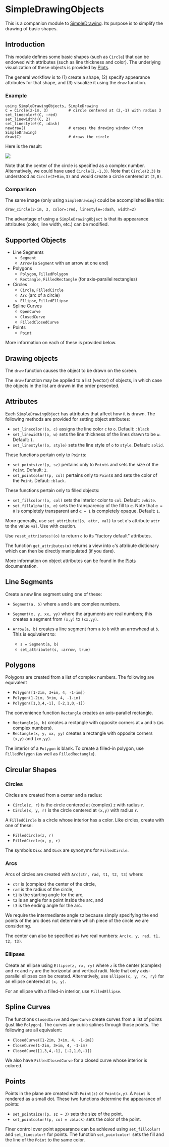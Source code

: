 # SimpleDrawingObjects

This is a companion module to [SimpleDrawing](https://github.com/scheinerman/SimpleDrawing.jl).
Its purpose is to simplify the drawing of basic shapes. 

## Introduction

This module defines some basic shapes (such as `Circle`) that can be endowed with attributes (such as line thickness and color). The underlying visualization of these objects is provided by [Plots](https://docs.juliaplots.org/stable/).

The general workflow is to (1) create a shape, (2) specify appearance attributes for that shape, and (3) visualize it using the `draw` function.

### Example
```
using SimpleDrawingObjects, SimpleDrawing
C = Circle(2-im, 3)         # circle centered at (2,-1) with radius 3
set_linecolor!(C, :red)     
set_linewidth!(C, 2)
set_linestyle!(C, :dash)
newdraw()                   # erases the drawing window (from SimpleDrawing)
draw(C)                     # draws the circle
```
Here is the result:

![](circle_example.png)

Note that the center of the circle is specified as a complex number. Alternatively, we 
could have used `Circle(2,-1,3)`. Note that `Circle(2,3)` is understood as `Circle(2+0im,3)` and 
would create a circle centered at `(2,0)`.

### Comparison

The same image (only using `SimpleDrawing`) could be accomplished like this:
```
draw_circle(2-im, 3, color=:red, linestyle=:dash, width=2)
```

The advantage of using a `SimpleDrawingObject` is that its appearance attributes (color, line width, etc.) can be modified.


## Supported Objects  

* Line Segments
    * `Segment` 
    * `Arrow` (a `Segment` with an arrow at one end)
* Polygons
    * `Polygon`, `FilledPolygon`
    * `Rectangle`, `FilledRectangle` (for axis-parallel rectangles)
* Circles
    * `Circle`, `FilledCircle` 
    * `Arc` (arc of a circle)
    * `Ellipse`, `FilledEllipse`
* Spline Curves
    * `OpenCurve` 
    * `ClosedCurve`
    * `FilledClosedCurve`
* Points
    * `Point`

More information on each of these is provided below. 

## Drawing objects

The `draw` function causes the object to be drawn on the screen. 

The `draw` function may be applied to a list (vector) of objects, in which case the objects
in the list are drawn in the order presented.

## Attributes

Each `SimpleDrawingObject` has attributes that affect how it is drawn. The following methods are provided for setting object attributes:
* `set_linecolor!(o, c)` assigns the line color `c` to `o`. Default: `:black`
* `set_linewidth!(o, w)` sets the line thickness of the lines drawn to be `w`. Default: `1`. 
* `set_linestyle!(o, style)` sets the line style of `o` to `style`. Default: `solid`. 

These functions pertain only to `Point`s:
* `set_pointsize!(p, sz)` pertains only to `Point`s and sets the size of the `Point`. Default: `2`.
* `set_pointcolor!(p, col)` pertains only to `Point`s and sets the color of the `Point`. Defaut: `:black`. 

These functions pertain only to filled objects:
* `set_fillcolor!(o, col)` sets the interior color to `col`. Default: `:white`.
* `set_fillalpha!(o, α)` sets the transparency of the fill to `α`. Note that `α = 0` is completely transparent and `α = 1` is completely opaque. Default: `1`.


More generally, use `set_attribute!(o, attr, val)` to set `o`'s attribute `attr` to the value `val`. Use with caution. 

Use `reset_attributes!(o)` to return `o` to its "factory default" attributes. 

The function `get_attributes(o)` returns a view into `o`'s attribute dictionary which can then be directly manipulated (if you dare).

More information on object attributes can be found in the [Plots](https://docs.juliaplots.org/stable/generated/attributes_series/) documentation. 


## Line Segments

Create a new line segment using one of these:
* `Segment(a, b)` where `a` and `b` are complex numbers.
* `Segment(x, y, xx, yy)` where the arguments are real numbers; this creates a segment from `(x,y)` to `(xx,yy)`.

* `Arrow(a, b)` creates a line segment from `a` to `b` with an arrowhead at `b`. This is equivalent to:
    * `s = Segment(a, b)`
    * `set_attribute!(s, :arrow, true)`

## Polygons

Polygons are created from a list of complex numbers. The following are equivalent
* `Polygon([1-2im, 3+im, 4, -1-im])`
* `Polygon(1-2im, 3+im, 4, -1-im)`
* `Polygon([1,3,4,-1], [-2,1,0,-1])`



The convenience function `Rectangle` creates an axis-parallel rectangle. 
* `Rectangle(a, b)` creates a rectangle with opposite corners at `a` and `b` (as complex numbers).
* `Rectangle(x, y, xx, yy)` creates a rectangle with opposite corners `(x,y)` and `(xx,yy)`. 

The interior of a `Polygon` is blank. To create a filled-in polygon, use `FilledPolygon` (as well as `FilledRectangle`).

## Circular Shapes

### Circles
Circles are created from a center and a radius:
* `Circle(z, r)` is the circle centered at (complex) `z` with radius `r`. 
* `Circle(x, y, r)` is the circle centered at `(x,y)` with radius `r`. 


A `FilledCircle` is a circle whose interior has a color. Like circles, create with one of these:
* `FilledCircle(z, r)`
* `FilledCircle(x, y, r)`

The symbols `Disc` and `Disk` are synonyms for `FilledCircle`.

### Arcs

Arcs of circles are created with `Arc(ctr, rad, t1, t2, t3)` where:
* `ctr` is (complex) the center of the circle,
* `rad` is the radius of the circle,
* `t1` is the starting angle for the arc,
* `t2` is an angle for a point inside the arc, and
* `t3` is the ending angle for the arc.

We require the intermediante angle `t2` because simply specifying the end points of the arc does not determine which piece of the circle we are considering. 

The center can also be specified as two real numbers: `Arc(x, y, rad, t1, t2, t3)`.

### Ellipses

Create an ellipse using `Ellipse(z, rx, ry)` where `z` is the center (complex) and `rx` and `ry` are the horizontal and vertical radii. Note that only axis-parallel ellipses can be created. Alternatively, use `Ellipse(x, y, rx, ry)` for an ellipse centered at `(x, y)`.

For an ellipse with a filled-in interior, use `FilledEllipse`. 

## Spline Curves

The functions `ClosedCurve` and `OpenCurve` create curves from a list of points (just like `Polygon`). 
The curves are cubic splines through those points. The following are all equivalent:
* `ClosedCurve([1-2im, 3+im, 4, -1-im])`
* `CloseCurve(1-2im, 3+im, 4, -1-im)`
* `ClosedCuve([1,3,4,-1], [-2,1,0,-1])`

We also have `FilledClosedCurve` for a closed curve whose interior is colored.

## Points

Points in the plane are created with `Point(z)` or `Point(x,y)`. A `Point` is rendered as a small dot. These two functions determine the appearance of points:
* `set_pointsize!(p, sz = 3)` sets the size of the point.
* `set_pointcolor!(p, col = :black)` sets the color of the point. 

Finer control over point appearance can be achieved using `set_fillcolor!` and `set_linecolor!` 
for points. The function `set_pointcolor!` sets the fill and the line of the `Point` to the same color. 





